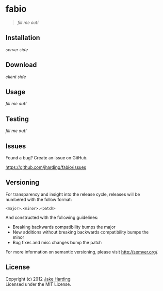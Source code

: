 fabio
=====

> *fill me out!*

Installation
------------

*server side*

Download
--------

*client side*

Usage
-----

*fill me out!*

Testing
-------

*fill me out!*

Issues
------

Found a bug? Create an issue on GitHub.

https://github.com/jharding/fabio/issues

Versioning
----------

For transparency and insight into the release cycle, releases will be numbered with the follow format:

`<major>.<minor>.<patch>`

And constructed with the following guidelines:

* Breaking backwards compatibility bumps the major
* New additions without breaking backwards compatibility bumps the minor
* Bug fixes and misc changes bump the patch

For more information on semantic versioning, please visit http://semver.org/.

License
-------

Copyright (c) 2012 [Jake Harding](http://thejakeharding.com)  
Licensed under the MIT License.
